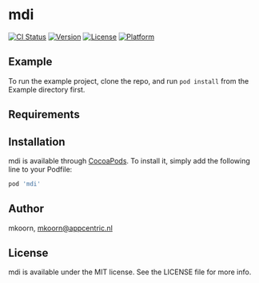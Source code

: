 # mdi

[![CI Status](https://img.shields.io/travis/mkoorn/mdi.svg?style=flat)](https://travis-ci.org/mkoorn/mdi)
[![Version](https://img.shields.io/cocoapods/v/mdi.svg?style=flat)](https://cocoapods.org/pods/mdi)
[![License](https://img.shields.io/cocoapods/l/mdi.svg?style=flat)](https://cocoapods.org/pods/mdi)
[![Platform](https://img.shields.io/cocoapods/p/mdi.svg?style=flat)](https://cocoapods.org/pods/mdi)

## Example

To run the example project, clone the repo, and run `pod install` from the Example directory first.

## Requirements

## Installation

mdi is available through [CocoaPods](https://cocoapods.org). To install
it, simply add the following line to your Podfile:

```ruby
pod 'mdi'
```

## Author

mkoorn, mkoorn@appcentric.nl

## License

mdi is available under the MIT license. See the LICENSE file for more info.
